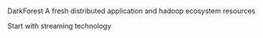 #
DarkForest
A fresh distributed application and hadoop ecosystem resources

Start with streaming technology
